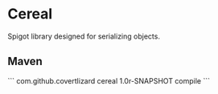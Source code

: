 # Cereal
Spigot library designed for serializing objects.
<h2>Maven</h2>
```
 <dependency>
    <groupId>com.github.covertlizard</groupId>
    <artifactId>cereal</artifactId>
    <version>1.0r-SNAPSHOT</version>
    <scope>compile</scope>
  </dependency>
```
